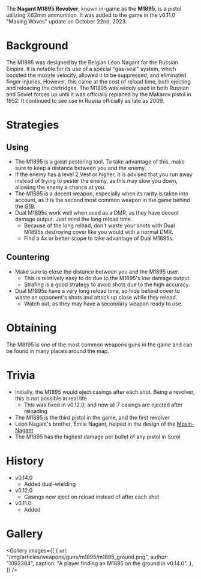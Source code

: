 The **Nagant M1895 Revolver**, known in-game as the **M1895**, is a pistol utilizing 7.62mm ammunition. It was added to the game in the v0.11.0 "Making Waves" update on October 22nd, 2023.

# Background

The M1895 was designed by the Belgian Léon Nagant for the Russian Empire. It is notable for its use of a special "gas-seal" system, which boosted the muzzle velocity, allowed it to be suppressed, and eliminated finger injuries. However, this came at the cost of reload time, both ejecting and reloading the cartridges. The M1895 was widely used in both Russian and Soviet forces up until it was officially replaced by the Makarov pistol in 1952. It continued to see use in Russia officially as late as 2009.

# Strategies

## Using

- The M1895 is a great pestering tool. To take advantage of this, make sure to keep a distance between you and the enemy.
- If the enemy has a level 2 Vest or higher, it is advised that you run away instead of trying to pester the enemy, as this may slow you down, allowing the enemy a chance at you.
- The M1895 is a decent weapon, especially when its rarity is taken into account, as it is the second most common weapon in the game behind the [G19](/weapons/guns/g19).
- Dual M1895s work well when used as a DMR, as they have decent damage output. Just mind the long reload time.
  - Because of the long reload, don't waste your shots with Dual M1895s destroying cover like you would with a normal DMR.
  - Find a 4x or better scope to take advantage of Dual M1895s.

## Countering

- Make sure to close the distance between you and the M1895 user.
  - This is relatively easy to do due to the M1895's low damage output.
  - Strafing is a good strategy to avoid shots due to the high accuracy.
- Dual M1895s have a very long reload time, so hide behind cover to waste an opponent's shots and attack up close while they reload.
  - Watch out, as they may have a secondary weapon ready to use.

# Obtaining

The M8195 is one of the most common weapons guns in the game and can be found in many places around the map.

<Obtaining item="m8195" />

# Trivia

- Initially, the M1895 would eject casings after each shot. Being a revolver, this is not possible in real life
  - This was fixed in v0.12.0, and now all 7 casings are ejected after reloading
- The M1895 is the third pistol in the game, and the first revolver
- Léon Nagant's brother, Émile Nagant, helped in the design of the [Mosin-Nagant](/weapons/guns/mosin)
- The M1895 has the highest damage per bullet of any pistol in Suroi

# History

- v0.14.0
  - Added dual-wielding
- v0.12.0
  - Casings now eject on reload instead of after each shot
- v0.11.0
  - Added

# Gallery

<Gallery
  images={[
    {
      url: "/img/articles/weapons/guns/m1895/m1895_ground.png",
      author: "1092384",
      caption: "A player finding an M1895 on the ground in v0.14.0",
    },
  ]}
/>

